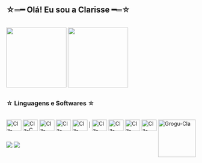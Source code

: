 ## ☆═━ Olá! Eu sou a Clarisse ━═☆
<br>
<div>
  <a href="https://github.com/findingrazor"><a/>
  <img height="160em" src="https://github-readme-stats.vercel.app/api?username=findingrazor&show_icons=true&theme=dark&include_all_commits=true">
  <img height="160em" src="https://github-readme-stats.vercel.app/api/top-langs/?username=findingrazor&layout=compact&langs_count=16&show_icons=true&theme=dark">
</div>
    
##
### ☆ Linguagens e Softwares ☆ 
<div style="display: inline_block"><br>
  <img align="center" alt="Cla-Java" height="30" width="40" src="https://cdn.jsdelivr.net/gh/devicons/devicon@latest/icons/java/java-original.svg" />
  <img align="center" alt="Cla-C" height="30" width="40" src="https://cdn.jsdelivr.net/gh/devicons/devicon@latest/icons/c/c-original.svg" />
  <img align="center" alt="Cla-Css" height="30" width="40" src="https://cdn.jsdelivr.net/gh/devicons/devicon@latest/icons/css3/css3-original.svg" />
  <img align="center" alt="Cla-Html" height="30" width="40" src="https://cdn.jsdelivr.net/gh/devicons/devicon@latest/icons/html5/html5-original.svg" />
  <img align="center" alt="Cla-SQL" height="30" width="40" src="https://cdn.jsdelivr.net/gh/devicons/devicon@latest/icons/sqldeveloper/sqldeveloper-original.svg" />
  |
  <img align="center" alt="Cla-Eclipse" height="30" width="40" src="https://cdn.jsdelivr.net/gh/devicons/devicon@latest/icons/eclipse/eclipse-original.svg" />
  <img align="center" alt="Cla-Vscode" height="30" width="40" src="https://cdn.jsdelivr.net/gh/devicons/devicon@latest/icons/vscode/vscode-original.svg" />
  <img align="center" alt="Cla-VisualStudio" height="30" width="40" src="https://cdn.jsdelivr.net/gh/devicons/devicon@latest/icons/visualstudio/visualstudio-original.svg" />
  <img align="center" alt="Cla-MySql" height="30" width="40" src="https://cdn.jsdelivr.net/gh/devicons/devicon@latest/icons/mysql/mysql-original.svg" />
  <img align="right" alt="Grogu-Cla" height="100" src="https://media.tenor.com/9k7CtFaopkcAAAAi/grogu-baby-yoda.gif">
</div>

##
<div>
  <a href="mailto:clariamalotti@gmail.com" target="_blank"><img src="https://img.shields.io/badge/Gmail-D14836?style=for-the-badge&logo=gmail&logoColor=white" target="_blank"><a/>
  <a href="https://wwww.linkedin.com/in/clarisse-amaral-bussolotti-7818882b0/" target="_blank"><img src="https://img.shields.io/badge/LinkedIn-0077B5?style=for-the-badge&logo=linkedin&logoColor=white" target="_blank"><a/>
</div>

